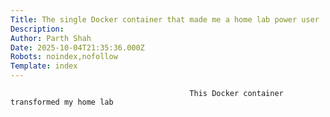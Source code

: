 ```yaml
---
Title: The single Docker container that made me a home lab power user
Description: 
Author: Parth Shah
Date: 2025-10-04T21:35:36.000Z
Robots: noindex,nofollow
Template: index
---
```


                                            This Docker container transformed my home lab
                                        